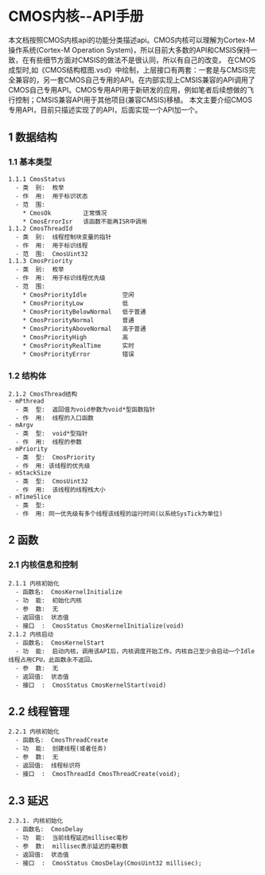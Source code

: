 # CMOS内核--API手册
本文档按照CMOS内核api的功能分类描述api。CMOS内核可以理解为Cortex-M操作系统\(Cortex-M Operation System\)，所以目前大多数的API和CMSIS保持一致，在有些细节方面对CMSIS的做法不是很认同，所以有自己的改变。
在CMOS成型时,如《CMOS结构框图.vsd》中绘制，上层接口有两套：一套是与CMSIS完全兼容的，另一套CMOS自己专用的API。在内部实现上CMSIS兼容的API调用了CMOS自己专用API。CMOS专用API用于新研发的应用，例如笔者后续想做的飞行控制；CMSIS兼容API用于其他项目(兼容CMSIS)移植。
本文主要介绍CMOS专用API，目前只描述实现了的API，后面实现一个API加一个。

##  1 数据结构
### 1.1 基本类型
    1.1.1 CmosStatus
      - 类  别:  枚举
      - 作  用:  用于标识状态
      - 范  围:
        * CmosOk         正常情况
        * CmosErrorIsr   该函数不能再ISR中调用
    1.1.2 CmosThreadId 
      - 类  别:  线程控制块变量的指针
      - 作  用:  用于标识线程
      - 范  围:  CmosUint32
    1.1.3 CmosPriority
      - 类  别:  枚举
      - 作  用:  用于标识线程优先级
      - 范  围:
        * CmosPriorityIdle          空闲
        * CmosPriorityLow           低
        * CmosPriorityBelowNormal   低于普通
        * CmosPriorityNormal        普通
        * CmosPriorityAboveNormal   高于普通
        * CmosPriorityHigh          高
        * CmosPriorityRealTime      实时
        * CmosPriorityError         错误
### 1.2 结构体
    2.1.2 CmosThread结构
    - mPthread
      - 类  型:  返回值为void参数为void*型函数指针
      - 作  用:  线程的入口函数
    - mArgv
      - 类  型:  void*型指针
      - 作  用:  线程的参数
    - mPriority
      - 类  型:  CmosPriority
      - 作  用: 该线程的优先级
    - mStackSize
      - 类  型:  CmosUint32
      - 作  用:  该线程的线程栈大小
    - mTimeSlice
      - 类  型:
      - 作  用: 同一优先级有多个线程该线程的运行时间(以系统SysTick为单位)

##  2 函数
### 2.1 内核信息和控制
    2.1.1 内核初始化
      - 函数名:  CmosKernelInitialize
      - 功  能:  初始化内核
      - 参  数:  无
      - 返回值:  状态值
      - 接口  :  CmosStatus CmosKernelInitialize(void)
    2.1.2 内核启动
      - 函数名:  CmosKernelStart
      - 功  能:  启动内核，调用该API后，内核调度开始工作。内核自己至少会启动一个Idle线程占用CPU，此函数永不返回。
      - 参  数:  无
      - 返回值:  状态值
      - 接口  :  CmosStatus CmosKernelStart(void)
##  2.2 线程管理
    2.2.1 内核初始化
      - 函数名:  CmosThreadCreate
      - 功  能:  创建线程(或者任务)
      - 参  数:  无
      - 返回值:  线程标识符
      - 接口  :  CmosThreadId CmosThreadCreate(void);
##  2.3 延迟
    2.3.1. 内核初始化
      - 函数名:  CmosDelay
      - 功  能:  当前线程延迟millisec毫秒
      - 参  数:  millisec表示延迟的毫秒数
      - 返回值:  状态值
      - 接口  :  CmosStatus CmosDelay(CmosUint32 millisec);

